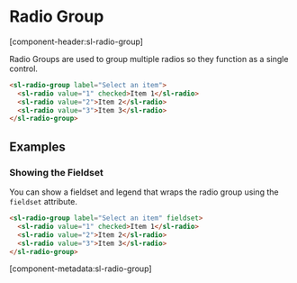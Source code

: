 # Radio Group

[component-header:sl-radio-group]

Radio Groups are used to group multiple radios so they function as a single control.

```html preview
<sl-radio-group label="Select an item">
  <sl-radio value="1" checked>Item 1</sl-radio>
  <sl-radio value="2">Item 2</sl-radio>
  <sl-radio value="3">Item 3</sl-radio>
</sl-radio-group>
```

## Examples

### Showing the Fieldset

You can show a fieldset and legend that wraps the radio group using the `fieldset` attribute.

```html preview
<sl-radio-group label="Select an item" fieldset>
  <sl-radio value="1" checked>Item 1</sl-radio>
  <sl-radio value="2">Item 2</sl-radio>
  <sl-radio value="3">Item 3</sl-radio>
</sl-radio-group>
```

[component-metadata:sl-radio-group]
